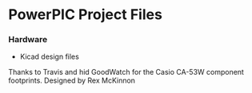 # PowerPIC Project Files

### Hardware
- Kicad design files


Thanks to Travis and hid GoodWatch for the Casio CA-53W component footprints.
Designed by Rex McKinnon
